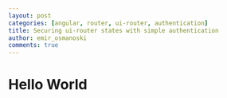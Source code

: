 ```yaml
---
layout: post
categories: [angular, router, ui-router, authentication]
title: Securing ui-router states with simple authentication
author: emir_osmanoski
comments: true
---
```


# Hello World